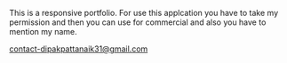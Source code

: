 This is a responsive portfolio.
For use this applcation you have to take my permission and then you can use for commercial and also you have to mention my name.

contact-dipakpattanaik31@gmail.com


